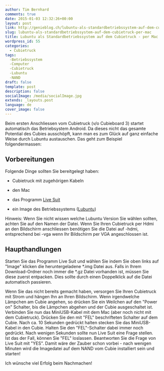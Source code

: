 ```yaml
---
author: Tim Bernhard
comments: true
date: 2015-01-03 12:32:26+00:00
layout: post
link: http://genieblog.ch/lubuntu-als-standardbetriebssystem-auf-dem-cubietruck-per-mac/
slug: lubuntu-als-standardbetriebssystem-auf-dem-cubietruck-per-mac
title: Lubuntu als Standardbetriebssystem auf dem Cubietruck - per Mac
wordpress_id: 55
categories:
  - Cubietruck
tags:
  -Betriebssystem
  -Computer
  -Cubietruck
  -Lubuntu
  -NAND
draft: false
template: post
description: false
socialImage: /media/socialImage.jpg
extends: _layouts.post
language: de
cover_image: false
---
```



Beim ersten Anschliessen vom Cubietruck (v/o Cubieboard 3) startet automatisch das Betriebsystem Android. Da dieses nicht das gesamte Potential des Cubies ausschöpft, kann man es zum Glück auf ganz einfache Weise durch Lubuntu austauschen. Das geht zum Beispiel folgendermassen:





## Vorbereitungen





Folgende Dinge sollten Sie bereitgelegt haben:




  * Cubietruck mit zugehörigen Kabeln


  * den Mac


  * das Programm [Live Suit](http://linux-sunxi.org/LiveSuit)


  * ein Image des Betriebssystems ([Lubuntu](http://dl.cubieboard.org/software/a20-cubietruck/lubuntu/ct-lubuntu-nand-v1.02/))


Hinweis: Wenn Sie nicht wissen welche Lubuntu Version Sie wählen sollten, achten Sie auf den Namen der Datei. Wenn Sie Ihren Cubietruck per Hdmi an den Bildschirm anschliessen benötigen Sie die Datei auf -hdmi, entsprechend bei -vga wenn Ihr Bildschirm per VGA angeschlossen ist. 





## Haupthandlungen





Starten Sie das Programm Live Suit und wählen Sie indem Sie oben links auf "Image" klicken die heruntergeladene *.img Datei aus. Falls in Ihrem Download-Ordner noch immer die *.gz Datei vorhanden ist, müssen Sie diese zuerst entpacken. Dies sollte durch einen Doppelklick auf die Datei automatisch passieren.






Wenn Sie das nicht bereits gemacht haben, versorgen Sie Ihren Cubietruck mit Strom und hängen Ihn an Ihren Bildschirm. Wenn irgendwelche Lämpchen am Cubie angehen, so drücken Sie ein Weilchen auf den "Power on" Schalter, bis die Lämpchen abgehen und der Cubie ausgeschaltet ist. Verbinden Sie nun das MiniUSB-Kabel mit dem Mac (aber noch nicht mit dem Cubietruck). Drücken Sie den mit "FEL" beschrifteten Schalter auf dem Cubie. Nach ca. 10 Sekunden gedrückt halten stecken Sie das MiniUSB-Kabel in den Cubie. Halten Sie den "FEL"-Schalter dabei immer noch gedrückt. Nach wenigen Sekunden sollte nun Live Suit eine Frage stellen. Ist das der Fall, können Sie "FEL" loslassen. Beantworten Sie die Frage von Live Suit mit "YES". Damit wäre der Zauber schon vorbei - nach wenigen Minuten wird die Imagedatei auf dem NAND vom Cubie installiert sein und starten!






Ich wünsche viel Erfolg beim Nachmachen!

